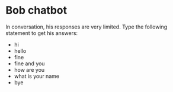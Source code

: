 # Bob chatbot
In conversation, his responses are very limited. Type the following statement to get his answers:
- hi
- hello
- fine
- fine and you
- how are you
- what is your name
- bye